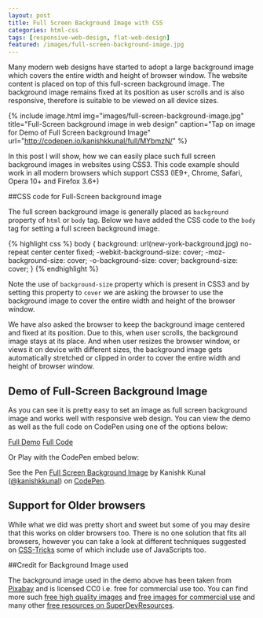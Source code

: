 ```yaml
---
layout: post
title: Full Screen Background Image with CSS
categories: html-css
tags: [responsive-web-design, flat-web-design]
featured: /images/full-screen-background-image.jpg
---
```


Many modern web designs have started to adopt a large background image which covers the entire width and height of browser window. The website content is placed on top of this full-screen background image. The background image remains fixed at its position as user scrolls and is also responsive, therefore is suitable to be viewed on all device sizes.

{% include image.html img="images/full-screen-background-image.jpg" title="Full-Screen background image in web design" caption="Tap on image for Demo of Full Screen background Image" url="http://codepen.io/kanishkkunal/full/MYbmzN/" %}

In this post I will show, how we can easily place such full screen background images in websites using CSS3. This code example should work in all modern browsers which support CSS3 (IE9+, Chrome, Safari, Opera 10+ and Firefox 3.6+)

##CSS code for Full-Screen background image

The full screen background image is generally placed as `background` property of `html` or `body` tag. Below we have added the CSS code to the `body` tag for setting a full screen background image.

{% highlight css %}
body {
  background: url(new-york-background.jpg) no-repeat center center fixed;
  -webkit-background-size: cover;
  -moz-background-size: cover;
  -o-background-size: cover;
  background-size: cover;
}
{% endhighlight %}

Note the use of `background-size` property which is present in CSS3 and by setting this property to `cover` we are asking the browser to use the background image to cover the entire width and height of the browser window.

We have also asked the browser to keep the background image centered and fixed at its position. Due to this, when user scrolls, the background image stays at its place. And when user resizes the browser window, or views it on device with different sizes, the background image gets automatically stretched or clipped in order to cover the entire width and height of browser window.

## Demo of Full-Screen Background Image

As you can see it is pretty easy to set an image as full screen background image and works well with responsive web design. You can view the demo as well as the full code on CodePen using one of the options below:

<p class="text-center">
<a href="http://codepen.io/kanishkkunal/full/MYbmzN/" class="ghost-button" target="_blank">Full Demo</a> <a href="http://codepen.io/kanishkkunal/pen/MYbmzN/" class="ghost-button" target="_balnk">Full Code</a>
</p>

Or Play with the CodePen embed below:

<div class="embed">
<p data-height="368" data-theme-id="0" data-slug-hash="MYbmzN" data-default-tab="result" data-user="kanishkkunal" class='codepen'>See the Pen <a href='http://codepen.io/kanishkkunal/pen/MYbmzN/'>Full Screen Background Image</a> by Kanishk Kunal (<a href='http://codepen.io/kanishkkunal'>@kanishkkunal</a>) on <a href='http://codepen.io'>CodePen</a>.</p>
<script async src="//assets.codepen.io/assets/embed/ei.js"></script>
</div>

## Support for Older browsers

While what we did was pretty short and sweet but some of you may desire that this works on older browsers too. There is no one solution that fits all browsers, however you can take a look at different techniques suggested on [CSS-Tricks](http://css-tricks.com/perfect-full-page-background-image/) some of which include use of JavaScripts too. 

##Credit for Background Image used

The background image used in the demo above has been taken from [Pixabay](http://pixabay.com/) and is licensed CC0 i.e. free for commercial use too. You can find more such [free high quality images](http://superdevresources.com/4-sources-of-free-and-unique-high-quality-images-for-your-app/) and [free images for commercial use](http://superdevresources.com/free-images-for-commercial-use/) and many other [free resources on SuperDevResources](http://superdevresources.com/tag/free-resources/).